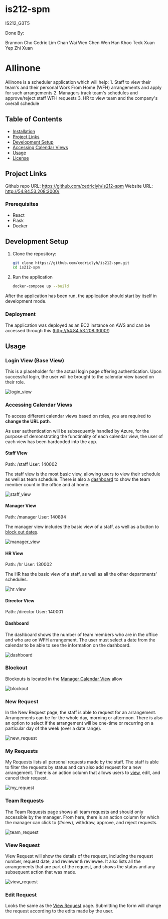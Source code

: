 # is212-spm
IS212_G3T5

Done By:

Brannon Cho
Cedric Lim
Chan Wai Wen
Chen Wen Han
Khoo Teck Xuan
Yep Zhi Xuan

# Allinone
Allinone is a scheduler application which will help: 
    1. Staff to view their team's and their personal Work From Home (WFH) arrangements and apply for such arrangements
    2. Managers track team's schedules and approve/reject staff WFH requests
    3. HR to view team and the company's overall schedule     

## Table of Contents
- [Installation](#installation)
- [Project Links](#project-links)
- [Development Setup](#development-setup)
- [Accessing Calendar Views](#accessing-calendar-views)
- [Usage](#usage)
- [License](#license)

## Project Links
Github repo URL: https://github.com/cedriclyh/is212-spm
Website URL: http://54.84.53.208:3000/

### Prerequisites
 - React
 - Flask
 - Docker

## Development Setup
1. Clone the repository:
   ```bash
   git clone https://github.com/cedriclyh/is212-spm.git
   cd is212-spm
   ``` 
2. Run the application
    ```bash
    docker-compose up --build
    ```

After the application has been run, the application should start by itself in development mode.  

### Deployment
The application was deployed as an EC2 instance on AWS and can be accessed through this (http://54.84.53.208:3000/)

## Usage

### Login View (Base View)
This is a placeholder for the actual login page offering authentication. Upon successful login, the user will be brought to the calendar view based on their role. 

![login_view](readmeScreenshots/login_view.png)

### Accessing Calendar Views
To access different calendar views based on roles, you are required to **change the URL path**. 

As user authentication will be subsequently handled by Azure, for the purpose of demonstrating the functinality of each calendar view, the user of each view has been hardcoded into the app.

#### Staff View
Path: /staff
User: 140002

The staff view is the most basic view, allowing users to view their schedule as well as team schedule. There is also a [dashboard](#dashboard) to show the team member count in the office and at home.   

![staff_view](readmeScreenshots/staff_view.png)

#### Manager View
Path: /manager
User: 140894

The manager view includes the basic view of a staff, as well as a button to [block out dates](#blockout).     

![manager_view](readmeScreenshots/manager_view.png)

#### HR View
Path: /hr
User: 130002

The HR has the basic view of a staff, as well as all the other departments' schedules.

![hr_view](readmeScreenshots/hr_view.png)

#### Director View
Path: /director
User: 140001

#### Dashboard
The dashboard shows the number of team members who are in the office and who are on WFH arrangement. The user must select a date from the calendar to be able to see the information on the dashboard. 

![dashboard](readmeScreenshots/dashboard.png)

### Blockout
Blockouts is located in the [Manager Calendar View](#manager-view) allow 

![blockout](readmeScreenshots/blockout.png)

### New Request
In the New Request page, the staff is able to request for an arrangement. Arrangements can be for the whole day, morning or afternoon. There is also an option to select if the arrangement will be one-time or recurring on a particular day of the week (over a date range).  

![new_request](readmeScreenshots/new_request.png)

### My Requests
My Requests lists all personal requests made by the staff. The staff is able to filter the requests by status and can also add request for a new arrangement. There is an action column that allows users to [view](#view), edit, and cancel their request.

![my_request](readmeScreenshots/my_request.png)

### Team Requests
The Team Requests page shows all team requests and should only accessible by the manager. From here, there is an action column for which the manager can click to (#view), withdraw, approve, and reject requests. 

![team_request](readmeScreenshots/team_request.png)

### View Request
View Request will show the details of the request, including the request number, request date, and reviewer & reviewee. It also lists all the arrangements that are part of the request, and shows the status and any subsequent action that was made.

![view_request](readmeScreenshots/view_request.png)

### Edit Request
Looks the same as the [View Request](#view-request) page. Submitting the form will change the request according to the edits made by the user. 


